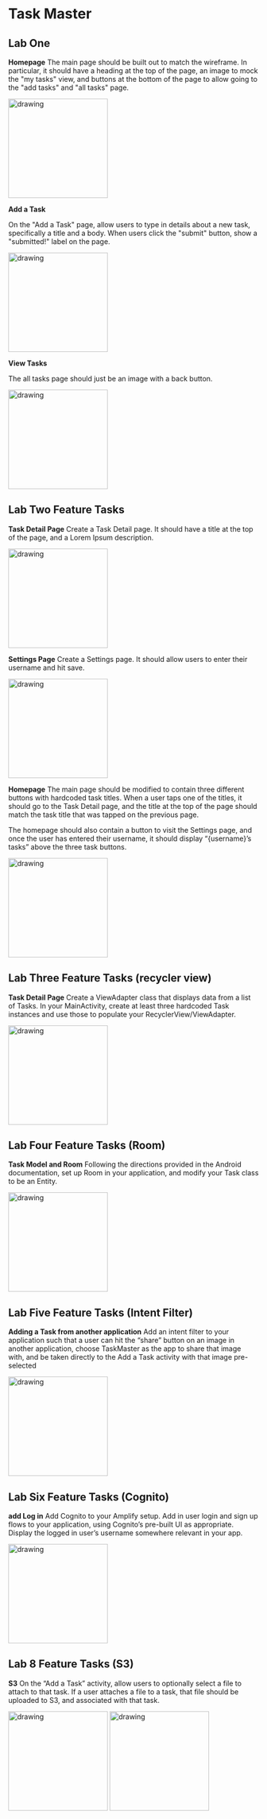 # Task Master



## Lab One

**Homepage**
The main page should be built out to match the wireframe. In particular, it should have a heading at the top of the page, an image to mock the "my tasks" view, and buttons at the bottom of the page to allow going to the "add tasks" and "all tasks" page.

<img src="screenshots/homescreen.png" alt="drawing" width="200"/>

**Add a Task**

On the "Add a Task" page, allow users to type in details about a new task, specifically a title and a body. When users click the "submit" button, show a "submitted!" label on the page.

<img src="screenshots/addtasks.png" alt="drawing" width="200"/>

**View Tasks**

The all tasks page should just be an image with a back button.

<img src="screenshots/viewtasks.png" alt="drawing" width="200"/>








## Lab Two Feature Tasks


**Task Detail Page**
Create a Task Detail page. It should have a title at the top of the page, and a Lorem Ipsum description.

<img src="screenshots/taskDetails.png" alt="drawing" width="200"/>

**Settings Page**
Create a Settings page. It should allow users to enter their username and hit save.

<img src="screenshots/addUserName.png" alt="drawing" width="200"/>

**Homepage**
The main page should be modified to contain three different buttons with hardcoded task titles. When a user taps one of the titles, it should go to the Task Detail page, and the title at the top of the page should match the task title that was tapped on the previous page.

The homepage should also contain a button to visit the Settings page, and once the user has entered their username, it should display “{username}’s tasks” above the three task buttons.

<img src="screenshots/homescreenWithUserName.png" alt="drawing" width="200"/>


## Lab Three Feature Tasks (recycler view) 


**Task Detail Page**
Create a ViewAdapter class that displays data from a list of Tasks.
In your MainActivity, create at least three hardcoded Task instances and use those to populate your RecyclerView/ViewAdapter.



<img src="screenshots/RecycleView.png" alt="drawing" width="200"/>

## Lab Four Feature Tasks (Room) 


**Task Model and Room**
Following the directions provided in the Android documentation, set up Room in your application, and modify your Task class to be an Entity.


<img src="screenshots/Room.png" alt="drawing" width="200"/>


## Lab Five Feature Tasks (Intent Filter) 


**Adding a Task from another application**
Add an intent filter to your application such that a user can hit the “share” button on an image in another application, choose TaskMaster as the app to share that image with, and be taken directly to the Add a Task activity with that image pre-selected

<img src="screenshots/Room.png" alt="drawing" width="200"/>


## Lab Six Feature Tasks (Cognito) 


**add Log in**
Add Cognito to your Amplify setup. Add in user login and sign up flows to your application, using Cognito’s pre-built UI as appropriate. Display the logged in user’s username somewhere relevant in your app.



<img src="screenshots/cognito.png" alt="drawing" width="200"/>


## Lab 8 Feature Tasks (S3) 


**S3**
On the “Add a Task” activity, allow users to optionally select a file to attach to that task. If a user attaches a file to a task, that file should be uploaded to S3, and associated with that task.



<img src="screenshots/S3.png" alt="drawing" width="200"/>
<img src="screenshots/S3image.png" alt="drawing" width="200"/>




